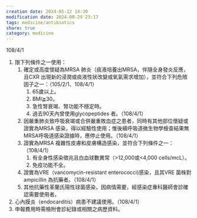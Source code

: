 ```yaml
---
creation date: 2024-05-22 14:30
modification date: 2024-08-29 23:17
tags: medicine/antibiotics
share: true
category: medicine
---
```

  
108/4/1  
1. 限下列條件之一使用：  
	1. 確定或高度懷疑為MRSA 肺炎（痰液培養出MRSA，伴隨全身發炎反應，且CXR 出現新的浸潤或痰液性狀改變或氧氣需求增加），並符合下列危險因子之一：（105/2/1、108/4/1）  
		1. 65歲以上。  
		2. BMI≧30。  
		3. 急性腎衰竭、腎功能不穩定時。  
		4. 過去90天內曾使用glycopeptides 者。（108/4/1）  
	2. 因嚴重肺炎致呼吸衰竭或合併嚴重敗血症之患者，同時有其他部位懷疑或證實為MRSA 感染，得以經驗性使用；惟後續呼吸道微生物學檢查結果無MRSA呼吸道感染證據時，應停止使用。（108/4/1）  
	3. 證實為MRSA 複雜性皮膚和皮膚構造感染，並符合下列條件之一：（108/4/1）  
		1. 有全身性感染徵兆且白血球數異常（>12,000或<4,000 cells/mcL）。  
		2. 免疫功能不全。  
	4. 證實為VRE（vancomycin-resistant enterococci)感染，且其VRE 菌株對ampicillin 為抗藥者。（108/4/1）  
	5. 其他抗藥性革蘭氏陽性球菌感染，因病情需要，經感染症專科醫師會診確認需要使用者。  
2. 心內膜炎（endocarditis）病患不建議使用。（108/4/1）  
3. 申報費用時需檢附會診紀錄或相關之病歷資料。